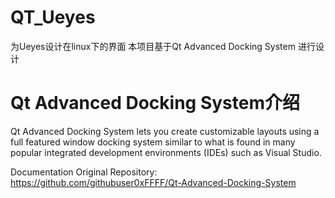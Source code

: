 # QT_Ueyes
为Ueyes设计在linux下的界面
本项目基于Qt Advanced Docking System 进行设计

# Qt Advanced Docking System介绍
Qt Advanced Docking System lets you create customizable layouts using a full featured window docking system similar to what is found in many popular integrated development environments (IDEs) such as Visual Studio.

Documentation
Original Repository: https://github.com/githubuser0xFFFF/Qt-Advanced-Docking-System
